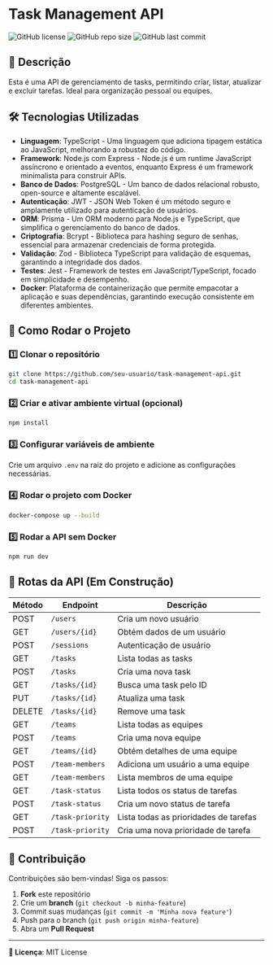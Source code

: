 # Task Management API

![GitHub license](https://img.shields.io/github/license/seu-usuario/task-management-api)
![GitHub repo size](https://img.shields.io/github/repo-size/seu-usuario/task-management-api)
![GitHub last commit](https://img.shields.io/github/last-commit/seu-usuario/task-management-api)

## 📌 Descrição
Esta é uma API de gerenciamento de tasks, permitindo criar, listar, atualizar e excluir tarefas. Ideal para organização pessoal ou equipes.

## 🛠 Tecnologias Utilizadas
- **Linguagem**: TypeScript - Uma linguagem que adiciona tipagem estática ao JavaScript, melhorando a robustez do código.
- **Framework**: Node.js com Express - Node.js é um runtime JavaScript assíncrono e orientado a eventos, enquanto Express é um framework minimalista para construir APIs.
- **Banco de Dados**: PostgreSQL - Um banco de dados relacional robusto, open-source e altamente escalável.
- **Autenticação**: JWT - JSON Web Token é um método seguro e amplamente utilizado para autenticação de usuários.
- **ORM**: Prisma - Um ORM moderno para Node.js e TypeScript, que simplifica o gerenciamento do banco de dados.
- **Criptografia**: Bcrypt - Biblioteca para hashing seguro de senhas, essencial para armazenar credenciais de forma protegida.
- **Validação**: Zod - Biblioteca TypeScript para validação de esquemas, garantindo a integridade dos dados.
- **Testes**: Jest - Framework de testes em JavaScript/TypeScript, focado em simplicidade e desempenho.
- **Docker**: Plataforma de containerização que permite empacotar a aplicação e suas dependências, garantindo execução consistente em diferentes ambientes.

## 🚀 Como Rodar o Projeto

### 1️⃣ Clonar o repositório
```bash
git clone https://github.com/seu-usuario/task-management-api.git
cd task-management-api
```

### 2️⃣ Criar e ativar ambiente virtual (opcional)
```bash
npm install
```

### 3️⃣ Configurar variáveis de ambiente
Crie um arquivo `.env` na raiz do projeto e adicione as configurações necessárias.

### 4️⃣ Rodar o projeto com Docker
```bash
docker-compose up --build
```

### 5️⃣ Rodar a API sem Docker
```bash
npm run dev
```

## 🔗 Rotas da API (Em Construção)
| Método | Endpoint | Descrição |
|---------|----------|-------------|
| POST    | `/users` | Cria um novo usuário |
| GET     | `/users/{id}` | Obtém dados de um usuário |
| POST    | `/sessions` | Autenticação de usuário |
| GET     | `/tasks` | Lista todas as tasks |
| POST    | `/tasks` | Cria uma nova task |
| GET     | `/tasks/{id}` | Busca uma task pelo ID |
| PUT     | `/tasks/{id}` | Atualiza uma task |
| DELETE  | `/tasks/{id}` | Remove uma task |
| GET     | `/teams` | Lista todas as equipes |
| POST    | `/teams` | Cria uma nova equipe |
| GET     | `/teams/{id}` | Obtém detalhes de uma equipe |
| POST    | `/team-members` | Adiciona um usuário a uma equipe |
| GET     | `/team-members` | Lista membros de uma equipe |
| GET     | `/task-status` | Lista todos os status de tarefas |
| POST    | `/task-status` | Cria um novo status de tarefa |
| GET     | `/task-priority` | Lista todas as prioridades de tarefas |
| POST    | `/task-priority` | Cria uma nova prioridade de tarefa |

## 📌 Contribuição
Contribuições são bem-vindas! Siga os passos:
1. **Fork** este repositório
2. Crie um **branch** (`git checkout -b minha-feature`)
3. Commit suas mudanças (`git commit -m 'Minha nova feature'`)
4. Push para o branch (`git push origin minha-feature`)
5. Abra um **Pull Request**

---
**📄 Licença**: MIT License

